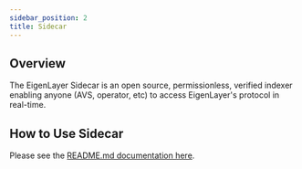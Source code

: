 ```yaml
---
sidebar_position: 2
title: Sidecar
---
```


## Overview

The EigenLayer Sidecar is an open source, permissionless, verified indexer enabling anyone (AVS, operator, etc) to access EigenLayer's protocol in real-time.

## How to Use Sidecar

Please see the [README.md documentation here](https://github.com/Layr-Labs/sidecar?tab=readme-ov-file#eigenlayer-sidecar).